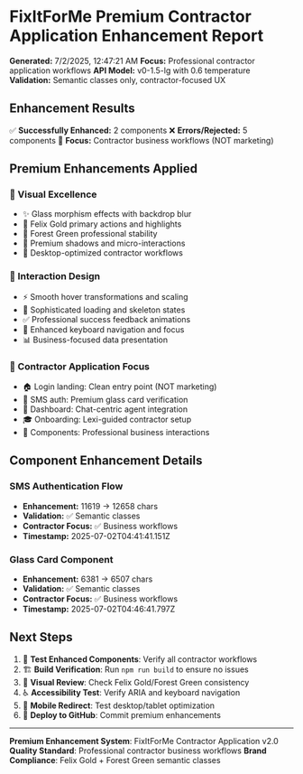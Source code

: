 # FixItForMe Premium Contractor Application Enhancement Report

**Generated:** 7/2/2025, 12:47:21 AM
**Focus:** Professional contractor application workflows
**API Model:** v0-1.5-lg with 0.6 temperature
**Validation:** Semantic classes only, contractor-focused UX

## Enhancement Results

✅ **Successfully Enhanced:** 2 components
❌ **Errors/Rejected:** 5 components
🎯 **Focus:** Contractor business workflows (NOT marketing)

## Premium Enhancements Applied

### 🎨 Visual Excellence
- ✨ Glass morphism effects with backdrop blur
- 🎯 Felix Gold primary actions and highlights
- 🌲 Forest Green professional stability
- 💎 Premium shadows and micro-interactions
- 📱 Desktop-optimized contractor workflows

### 🚀 Interaction Design
- ⚡ Smooth hover transformations and scaling
- 🔄 Sophisticated loading and skeleton states
- ✅ Professional success feedback animations
- 🎹 Enhanced keyboard navigation and focus
- 📊 Business-focused data presentation

### 🏢 Contractor Application Focus
- 🏠 Login landing: Clean entry point (NOT marketing)
- 📱 SMS auth: Premium glass card verification
- 💬 Dashboard: Chat-centric agent integration
- 🎓 Onboarding: Lexi-guided contractor setup
- 🧩 Components: Professional business interactions

## Component Enhancement Details

### SMS Authentication Flow
- **Enhancement:** 11619 → 12658 chars
- **Validation:** ✅ Semantic classes
- **Contractor Focus:** ✅ Business workflows
- **Timestamp:** 2025-07-02T04:41:41.151Z

### Glass Card Component
- **Enhancement:** 6381 → 6507 chars
- **Validation:** ✅ Semantic classes
- **Contractor Focus:** ✅ Business workflows
- **Timestamp:** 2025-07-02T04:46:41.797Z

## Next Steps

1. 🧪 **Test Enhanced Components**: Verify all contractor workflows
2. 🏗️  **Build Verification**: Run `npm run build` to ensure no issues
3. 🎨 **Visual Review**: Check Felix Gold/Forest Green consistency
4. ♿ **Accessibility Test**: Verify ARIA and keyboard navigation
5. 📱 **Mobile Redirect**: Test desktop/tablet optimization
6. 🚀 **Deploy to GitHub**: Commit premium enhancements

---

**Premium Enhancement System**: FixItForMe Contractor Application v2.0
**Quality Standard**: Professional contractor business workflows
**Brand Compliance**: Felix Gold + Forest Green semantic classes
